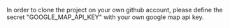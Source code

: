 In order to clone the project on your own github account, please define the secret "GOOGLE_MAP_API_KEY" with your own google map api key. 